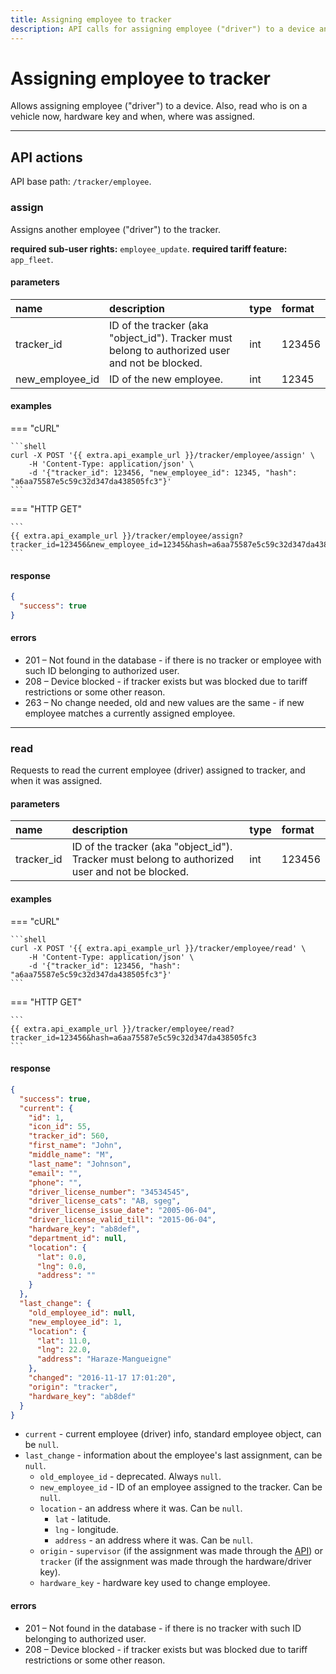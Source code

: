 ```yaml
---
title: Assigning employee to tracker
description: API calls for assigning employee ("driver") to a device and reading who is already assigned.
---
```


# Assigning employee to tracker

Allows assigning employee ("driver") to a device. Also, read who is on a vehicle now, hardware key and when, where was
assigned.

***

## API actions

API base path: `/tracker/employee`.

### assign

Assigns another employee ("driver") to the tracker.

**required sub-user rights:** `employee_update`.
**required tariff feature:** `app_fleet`.

#### parameters

| name            | description                                                                                     | type | format |
|:----------------|:------------------------------------------------------------------------------------------------|:-----|:-------|
| tracker_id      | ID of the tracker (aka "object_id"). Tracker must belong to authorized user and not be blocked. | int  | 123456 |
| new_employee_id | ID of the new employee.                                                                         | int  | 12345  |

#### examples

=== "cURL"

    ```shell
    curl -X POST '{{ extra.api_example_url }}/tracker/employee/assign' \
        -H 'Content-Type: application/json' \
        -d '{"tracker_id": 123456, "new_employee_id": 12345, "hash": "a6aa75587e5c59c32d347da438505fc3"}'
    ```

=== "HTTP GET"

    ```
    {{ extra.api_example_url }}/tracker/employee/assign?tracker_id=123456&new_employee_id=12345&hash=a6aa75587e5c59c32d347da438505fc3
    ```

#### response

```json
{
  "success": true
}
```

#### errors

* 201 – Not found in the database - if there is no tracker or employee with such ID belonging to authorized user.
* 208 – Device blocked - if tracker exists but was blocked due to tariff restrictions or some other reason.
* 263 – No change needed, old and new values are the same - if new employee matches a currently assigned employee.

***

### read

Requests to read the current employee (driver) assigned to tracker, and when it was assigned.

#### parameters

| name       | description                                                                                     | type | format |
|:-----------|:------------------------------------------------------------------------------------------------|:-----|:-------|
| tracker_id | ID of the tracker (aka "object_id"). Tracker must belong to authorized user and not be blocked. | int  | 123456 |

#### examples

=== "cURL"

    ```shell
    curl -X POST '{{ extra.api_example_url }}/tracker/employee/read' \
        -H 'Content-Type: application/json' \
        -d '{"tracker_id": 123456, "hash": "a6aa75587e5c59c32d347da438505fc3"}'
    ```

=== "HTTP GET"

    ```
    {{ extra.api_example_url }}/tracker/employee/read?tracker_id=123456&hash=a6aa75587e5c59c32d347da438505fc3
    ```

#### response

```json
{
  "success": true,
  "current": {
    "id": 1,
    "icon_id": 55,
    "tracker_id": 560,
    "first_name": "John",
    "middle_name": "M",
    "last_name": "Johnson",
    "email": "",
    "phone": "",
    "driver_license_number": "34534545",
    "driver_license_cats": "AB, sgeg",
    "driver_license_issue_date": "2005-06-04",
    "driver_license_valid_till": "2015-06-04",
    "hardware_key": "ab8def",
    "department_id": null,
    "location": {
      "lat": 0.0,
      "lng": 0.0,
      "address": ""
    }
  },
  "last_change": {
    "old_employee_id": null,
    "new_employee_id": 1,
    "location": {
      "lat": 11.0,
      "lng": 22.0,
      "address": "Haraze-Mangueigne"
    },
    "changed": "2016-11-17 17:01:20",
    "origin": "tracker",
    "hardware_key": "ab8def"
  }
}
```

* `current` - current employee (driver) info, standard employee object, can be `null`.
* `last_change` - information about the employee's last assignment, can be `null`.
  * `old_employee_id` - deprecated. Always `null`.
  * `new_employee_id` - ID of an employee assigned to the tracker. Can be `null`.
  * `location` - an address where it was. Can be `null`.
    * `lat` - latitude.
    * `lng` - longitude.
    * `address` - an address where it was. Can be `null`.
  * `origin` - `supervisor` (if the assignment was made through the [API](#assign)) or `tracker`
    (if the assignment was made through the hardware/driver key).
  * `hardware_key` - hardware key used to change employee.

#### errors

* 201 – Not found in the database - if there is no tracker with such ID belonging to authorized user.
* 208 – Device blocked - if tracker exists but was blocked due to tariff restrictions or some other reason.
